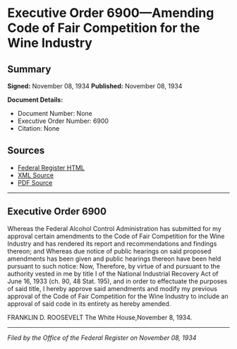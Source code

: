 # Executive Order 6900—Amending Code of Fair Competition for the Wine Industry

## Summary

**Signed:** November 08, 1934
**Published:** November 08, 1934

**Document Details:**
- Document Number: None
- Executive Order Number: 6900
- Citation: None

## Sources
- [Federal Register HTML](https://www.presidency.ucsb.edu/documents/executive-order-6900-amending-code-fair-competition-for-the-wine-industry)
- [XML Source](None)
- [PDF Source](None)

---

## Executive Order 6900

Whereas the Federal Alcohol Control Administration has submitted for my approval certain amendments to the Code of Fair Competition for the Wine Industry and has rendered its report and recommendations and findings thereon; and
Whereas due notice of public hearings on said proposed amendments has been given and public hearings thereon have been held pursuant to such notice:
Now, Therefore, by virtue of and pursuant to the authority vested in me by title I of the National Industrial Recovery Act of June 16, 1933 (ch. 90, 48 Stat. 195), and in order to effectuate the purposes of said title, I hereby approve said amendments and modify my previous approval of the Code of Fair Competition for the Wine Industry to include an approval of said code in its entirety as hereby amended.

FRANKLIN D. ROOSEVELT
The White House,November 8, 1934.

---

*Filed by the Office of the Federal Register on November 08, 1934*
